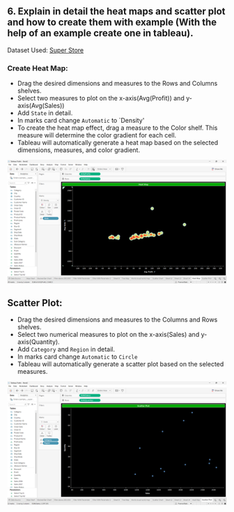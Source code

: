 ## 6. Explain in detail the heat maps and scatter plot and how to create them with example (With the help of an example create one in tableau).

Dataset Used: [Super Store](Datasets/sample_-_superstore.xls)

### Create Heat Map:

- Drag the desired dimensions and measures to the Rows and Columns shelves.
- Select two measures to plot on the x-axis(Avg(Profit)) and y-axis(Avg(Sales))
- Add `State` in detail.
- In marks card change `Automatic` to `Density'
- To create the heat map effect, drag a measure to the Color shelf. This measure will determine the color gradient for each cell.
- Tableau will automatically generate a heat map based on the selected dimensions, measures, and color gradient.

<img src="images/Profit vs Sales(Heat Map).png">

## Scatter Plot:

- Drag the desired dimensions and measures to the Columns and Rows shelves.
- Select two numerical measures to plot on the x-axis(Sales) and y-axis(Quantity).
- Add `Category` and `Region` in detail.
- In marks card change `Automatic` to `Circle`
- Tableau will automatically generate a scatter plot based on the selected measures.

<img src="images/Sales vs Quantity (Scatter Plot).png">

